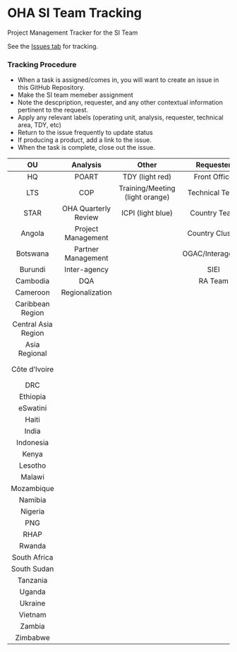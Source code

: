 # OHA SI Team Tracking
Project Management Tracker for the SI Team

See the [Issues tab](https://github.com/USAID-OHA-SI/TeamTracking/issues) for tracking.

### Tracking Procedure
- When a task is assigned/comes in, you will want to create an issue in this GitHub Repository.
- Make the SI team memeber assignment
- Note the descpription, requester, and any other contextual information pertinent to the request.
- Apply any relevant labels (operating unit, analysis, requester, technical area, TDY, etc)
- Return to the issue frequently to update status
- If producing a product, add a link to the issue.
- When the task is complete, close out the issue.

|          OU         |       Analysis       |              Other              |     Requester    |    Program_techarea    |
|:-------------------:|:--------------------:|:-------------------------------:|:----------------:|:----------------------:|
|          HQ         |         POART        |         TDY (light red)         |   Front Office   |           HRH          |
|         LTS         |          COP         | Training/Meeting (light orange) |  Technical Team  | Surveys & Surveillance |
|         STAR        | OHA Quarterly Review |        ICPI (light blue)        |   Country Team   |           GIS          |
|        Angola       |  Project Management  |                                 |  Country Cluster |       HI/Systems       |
|       Botswana      |  Partner Management  |                                 | OGAC/Interagency |    Care & Treatment    |
|       Burundi       |     Inter-agency     |                                 |       SIEI       |       Prevention       |
|       Cambodia      |          DQA         |                                 |      RA Team     |         Testing        |
|       Cameroon      |    Regionalization   |                                 |                  |           OVC          |
|   Caribbean Region  |                      |                                 |                  |           KP           |
| Central Asia Region |                      |                                 |                  |          AGYW          |
|    Asia Regional    |                      |                                 |                  |          VMMC          |
|    Côte d’Ivoire    |                      |                                 |                  |   Supply Chain (SCH)   |
|         DRC         |                      |                                 |                  |        Financial       |
|       Ethiopia      |                      |                                 |                  |          PMTCT         |
|       eSwatini      |                      |                                 |                  |          Peds          |
|        Haiti        |                      |                                 |                  |                        |
|        India        |                      |                                 |                  |                        |
|      Indonesia      |                      |                                 |                  |                        |
|        Kenya        |                      |                                 |                  |                        |
|       Lesotho       |                      |                                 |                  |                        |
|        Malawi       |                      |                                 |                  |                        |
|      Mozambique     |                      |                                 |                  |                        |
|       Namibia       |                      |                                 |                  |                        |
|       Nigeria       |                      |                                 |                  |                        |
|         PNG         |                      |                                 |                  |                        |
|         RHAP        |                      |                                 |                  |                        |
|        Rwanda       |                      |                                 |                  |                        |
|     South Africa    |                      |                                 |                  |                        |
|     South Sudan     |                      |                                 |                  |                        |
|       Tanzania      |                      |                                 |                  |                        |
|        Uganda       |                      |                                 |                  |                        |
|       Ukraine       |                      |                                 |                  |                        |
|       Vietnam       |                      |                                 |                  |                        |
|        Zambia       |                      |                                 |                  |                        |
|       Zimbabwe      |                      |                                 |                  |                        |
